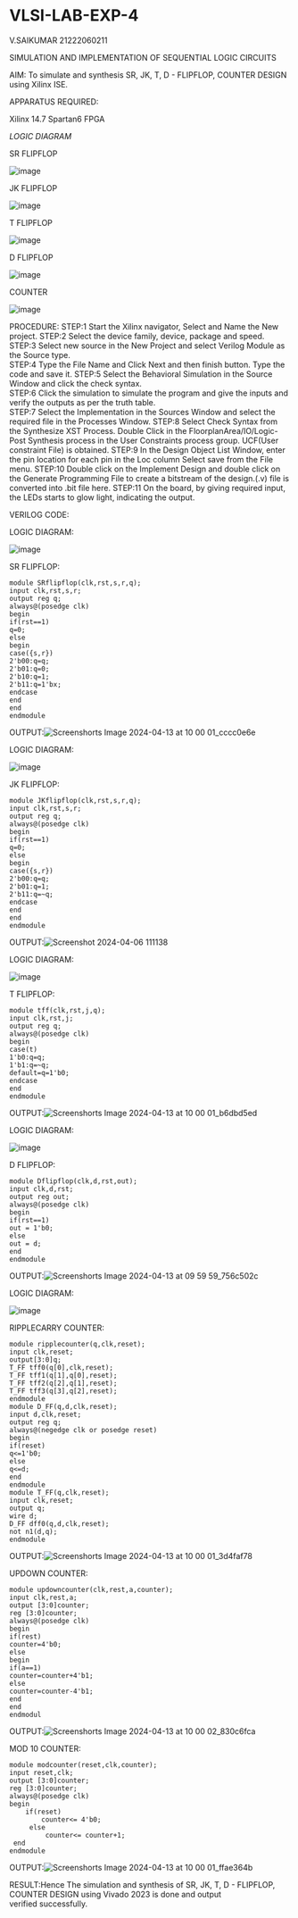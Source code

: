 # VLSI-LAB-EXP-4
V.SAIKUMAR
21222060211
                                                                                                                                                                                                  
                                                                                                                                                                                                
SIMULATION AND IMPLEMENTATION OF SEQUENTIAL LOGIC CIRCUITS

AIM: 
 To simulate and synthesis SR, JK, T, D - FLIPFLOP, COUNTER DESIGN using Xilinx ISE.

APPARATUS REQUIRED:

Xilinx 14.7
Spartan6 FPGA

*LOGIC DIAGRAM*

SR FLIPFLOP

![image](https://github.com/navaneethans/VLSI-LAB-EXP-4/assets/6987778/77fb7f38-5649-4778-a987-8468df9ea3c3)


JK FLIPFLOP

![image](https://github.com/navaneethans/VLSI-LAB-EXP-4/assets/6987778/1510e030-4ddc-42b1-88ce-d00f6f0dc7e6)

T FLIPFLOP

![image](https://github.com/navaneethans/VLSI-LAB-EXP-4/assets/6987778/7a020379-efb1-4104-85ee-439d660baa08)


D FLIPFLOP

![image](https://github.com/navaneethans/VLSI-LAB-EXP-4/assets/6987778/dda843c5-f0a0-4b51-93a2-eaa4b7fa8aa0)


COUNTER

![image](https://github.com/navaneethans/VLSI-LAB-EXP-4/assets/6987778/a1fc5f68-aafb-49a1-93d2-779529f525fa)


  
PROCEDURE:
STEP:1  Start  the Xilinx navigator, Select and Name the New project.
STEP:2  Select the device family, device, package and speed.       
STEP:3  Select new source in the New Project and select Verilog Module as the Source type.                       
STEP:4  Type the File Name and Click Next and then finish button. Type the code and save it.
STEP:5  Select the Behavioral Simulation in the Source Window and click the check syntax.                       
STEP:6  Click the simulation to simulate the program and  give the inputs and verify the outputs as per the truth table.               
STEP:7  Select the Implementation in the Sources Window and select the required file in the Processes Window.
STEP:8  Select Check Syntax from the Synthesize  XST Process. Double Click in the  FloorplanArea/IO/Logic-Post Synthesis process in the User Constraints process group. UCF(User constraint File) is obtained. 
STEP:9  In the Design Object List Window, enter the pin location for each pin in the Loc column Select save from the File menu.
STEP:10 Double click on the Implement Design and double click on the Generate Programming File to create a bitstream of the design.(.v) file is converted into .bit file here.
STEP:11  On the board, by giving required input, the LEDs starts to glow light, indicating the output.

VERILOG CODE:

LOGIC DIAGRAM:

![image](https://github.com/navaneethans/VLSI-LAB-EXP-4/assets/6987778/77fb7f38-5649-4778-a987-8468df9ea3c3)

SR FLIPFLOP:
```
module SRflipflop(clk,rst,s,r,q);
input clk,rst,s,r;
output reg q;
always@(posedge clk)
begin
if(rst==1)
q=0;
else
begin
case({s,r})
2'b00:q=q;
2'b01:q=0;
2'b10:q=1;
2'b11:q=1'bx;
endcase
end 
end
endmodule
```

OUTPUT:![Screenshorts Image 2024-04-13 at 10 00 01_cccc0e6e](https://github.com/Mohanraj7896/VLSI-LAB-EXP-4/assets/166592482/1521f019-5a03-4ac5-aba5-e803e73d033c)

LOGIC DIAGRAM:

![image](https://github.com/navaneethans/VLSI-LAB-EXP-4/assets/6987778/1510e030-4ddc-42b1-88ce-d00f6f0dc7e6)

JK FLIPFLOP:
```
module JKflipflop(clk,rst,s,r,q);
input clk,rst,s,r;
output reg q;
always@(posedge clk)
begin
if(rst==1)
q=0;
else
begin
case({s,r})
2'b00:q=q;
2'b01:q=1;
2'b11:q=~q;
endcase
end 
end
endmodule
```

OUTPUT:![Screenshot 2024-04-06 111138](https://github.com/Mohanraj7896/VLSI-LAB-EXP-4/assets/166592482/ba74630c-893b-4c8e-be63-86afd5b936bf)

LOGIC DIAGRAM:

![image](https://github.com/navaneethans/VLSI-LAB-EXP-4/assets/6987778/7a020379-efb1-4104-85ee-439d660baa08)

T FLIPFLOP:
```
module tff(clk,rst,j,q);
input clk,rst,j;
output reg q;
always@(posedge clk)
begin
case(t)
1'b0:q=q;
1'b1:q=~q;
default=q=1'b0;
endcase
end
endmodule
```

OUTPUT:![Screenshorts Image 2024-04-13 at 10 00 01_b6dbd5ed](https://github.com/Mohanraj7896/VLSI-LAB-EXP-4/assets/166592482/a5052c21-91f8-4279-919d-e0a2313b175d)

LOGIC DIAGRAM:

![image](https://github.com/navaneethans/VLSI-LAB-EXP-4/assets/6987778/dda843c5-f0a0-4b51-93a2-eaa4b7fa8aa0)

D FLIPFLOP:
```
module Dflipflop(clk,d,rst,out);
input clk,d,rst;
output reg out;
always@(posedge clk)
begin
if(rst==1)
out = 1'b0;
else
out = d;
end 
endmodule
```

OUTPUT:![Screenshorts Image 2024-04-13 at 09 59 59_756c502c](https://github.com/Mohanraj7896/VLSI-LAB-EXP-4/assets/166592482/6135817b-ca0f-40f3-b875-ebfeeb6e1ecd)

LOGIC DIAGRAM:

![image](https://github.com/navaneethans/VLSI-LAB-EXP-4/assets/6987778/a1fc5f68-aafb-49a1-93d2-779529f525fa)


RIPPLECARRY COUNTER:
```
module ripplecounter(q,clk,reset);
input clk,reset;
output[3:0]q;
T_FF tff0(q[0],clk,reset);
T_FF tff1(q[1],q[0],reset);
T_FF tff2(q[2],q[1],reset);
T_FF tff3(q[3],q[2],reset);
endmodule
module D_FF(q,d,clk,reset);
input d,clk,reset;
output reg q;
always@(negedge clk or posedge reset)
begin
if(reset)
q<=1'b0;
else
q<=d;
end
endmodule
module T_FF(q,clk,reset);
input clk,reset;
output q;
wire d;
D_FF dff0(q,d,clk,reset);
not n1(d,q);
endmodule
```
OUTPUT:![Screenshorts Image 2024-04-13 at 10 00 01_3d4faf78](https://github.com/Mohanraj7896/VLSI-LAB-EXP-4/assets/166592482/9667d293-d980-4c8f-bd09-2bc8dcbd3636)

UPDOWN COUNTER:
```
module updowncounter(clk,rest,a,counter);
input clk,rest,a;
output [3:0]counter;
reg [3:0]counter;
always@(posedge clk)
begin
if(rest)
counter=4'b0;
else
begin
if(a==1)
counter=counter+4'b1;
else
counter=counter-4'b1;
end
end
endmodul
```

OUTPUT:![Screenshorts Image 2024-04-13 at 10 00 02_830c6fca](https://github.com/Mohanraj7896/VLSI-LAB-EXP-4/assets/166592482/d05773a7-cff0-4e28-aaad-c682fd0b1563)

MOD 10 COUNTER:
```
module modcounter(reset,clk,counter);
input reset,clk;
output [3:0]counter;
reg [3:0]counter;
always@(posedge clk)
begin
    if(reset)
        counter<= 4'b0;
     else
         counter<= counter+1;
 end
endmodule
```

OUTPUT:![Screenshorts Image 2024-04-13 at 10 00 01_ffae364b](https://github.com/Mohanraj7896/VLSI-LAB-EXP-4/assets/166592482/03bb71fa-c95c-463f-86f3-317b3999efc9)

RESULT:Hence The simulation and synthesis of SR, JK, T, D - FLIPFLOP, COUNTER DESIGN using Vivado 2023 is done and output verified successfully.
